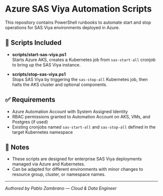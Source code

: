 # Azure SAS Viya Automation Scripts

This repository contains PowerShell runbooks to automate start and stop operations for SAS Viya environments deployed in Azure.

## 📌 Scripts Included

- **scripts/start-sas-viya.ps1**  
  Starts Azure AKS, creates a Kubernetes job from `sas-start-all` cronjob to bring up the SAS Viya instance.

- **scripts/stop-sas-viya.ps1**  
  Stops SAS Viya by triggering the `sas-stop-all` Kubernetes job, then halts the AKS cluster and optional components.

## ✅ Requirements

- Azure Automation Account with System Assigned Identity
- RBAC permissions granted to Automation Account on AKS, VMs, and Postgres (if used)
- Existing cronjobs named `sas-start-all` and `sas-stop-all` defined in the target Kubernetes namespace

## 🔧 Notes

- These scripts are designed for enterprise SAS Viya deployments managed via Azure and Kubernetes.
- Can be adapted for different environments with minor changes to resource group, cluster, or namespace names.

---

_Authored by Pablo Zambrano — Cloud & Data Engineer_
